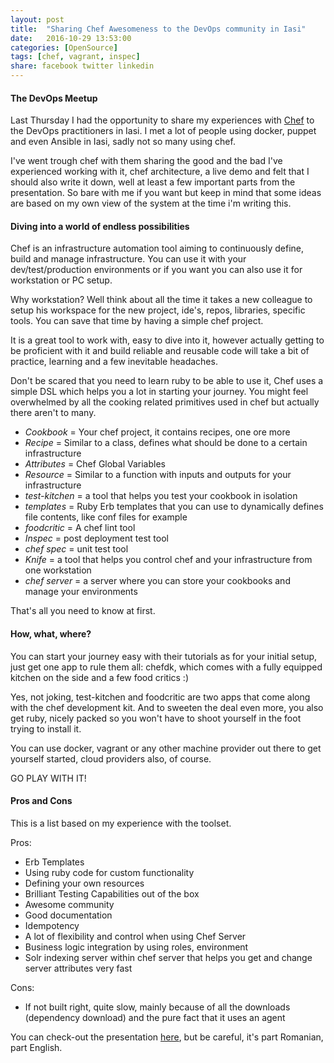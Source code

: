 ```yaml
---
layout: post
title:  "Sharing Chef Awesomeness to the DevOps community in Iasi"
date:   2016-10-29 13:53:00
categories: [OpenSource]
tags: [chef, vagrant, inspec]
share: facebook twitter linkedin
---
```


#### The DevOps Meetup
Last Thursday I had the opportunity to share my experiences with [Chef](https://www.chef.io/) to the DevOps practitioners in Iasi. I met a lot of people using docker, puppet and even Ansible in Iasi, sadly not so many using chef. 

I've went trough chef with them sharing the good and the bad I've experienced working with it, chef architecture, a live demo and felt that I should also write it down, well at least a few important parts from the presentation.
So bare with me if you want but keep in mind that some ideas are based on my own view of the system at the time i'm writing this.

#### Diving into a world of endless possibilities

Chef is an infrastructure automation tool aiming to continuously define, build and manage infrastructure. You can use it with your dev/test/production environments or if you want you can also use it for workstation or PC setup.

Why workstation?
Well think about all the time it takes a new colleague to setup his workspace for the new project, ide's, repos, libraries, specific tools. You can save that time by having a simple chef project.

It is a great tool to work with, easy to dive into it, however actually getting to be proficient with it and build reliable and reusable code will take a bit of practice,    learning and a few inevitable headaches.

Don't be scared that you need to learn ruby to be able to use it, Chef uses a simple DSL which helps you a lot in starting your journey. You might feel overwhelmed by all the cooking related primitives used in chef but actually there aren't to many.

- *Cookbook* = Your chef project, it contains recipes, one ore more
- *Recipe* = Similar to a class, defines what should be done to a certain infrastructure
- *Attributes* = Chef Global Variables
- *Resource* = Similar to a function with inputs and outputs for your infrastructure
- *test-kitchen* = a tool that helps you test your cookbook in isolation
- *templates* = Ruby Erb templates that you can use to dynamically defines file contents, like conf files for example
- *foodcritic* = A chef lint tool
- *Inspec* = post deployment test tool
- *chef spec* = unit test tool
- *Knife* = a tool that helps you control chef and your infrastructure from one workstation
- *chef server* = a server where you can store your cookbooks and manage your environments

That's all you need to know at first.

#### How, what, where?

You can start your journey easy with their tutorials as for your initial setup, just get one app to rule them all: chefdk, which comes with a fully equipped kitchen on the side and a few food critics :)

Yes, not joking, test-kitchen and foodcritic are two apps that come along with the chef development kit. And to sweeten the deal even more, you also get ruby, nicely packed so you won't have to shoot yourself in the foot trying to install it.

You can use docker, vagrant or any other machine provider out there to get yourself started, cloud providers also, of course.

GO PLAY WITH IT!

#### Pros and Cons

This is a list based on my experience with the toolset.

Pros:

- Erb Templates
- Using ruby code for custom functionality
- Defining your own resources
- Brilliant Testing Capabilities out of the box
- Awesome community
- Good documentation
- Idempotency
- A lot of flexibility and control when using Chef Server
- Business logic integration by using roles, environment
- Solr indexing server within chef server that helps you get and change server attributes very fast

Cons: 

- If not built right, quite slow, mainly because of all the downloads (dependency download) and the pure fact that it uses an agent

You can check-out the presentation [here](http://slides.com/sergiuvidrascu/cooking-with-chef), but be careful, it's part Romanian, part English.
